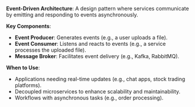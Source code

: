 **Event-Driven Architecture**: A design pattern where services communicate by emitting and responding to events asynchronously.

**Key Components**:
* **Event Producer**: Generates events (e.g., a user uploads a file).  
* **Event Consumer**: Listens and reacts to events (e.g., a service processes the uploaded file).  
* **Message Broker**: Facilitates event delivery (e.g., Kafka, RabbitMQ).

**When to Use**:
* Applications needing real-time updates (e.g., chat apps, stock trading platforms).  
* Decoupled microservices to enhance scalability and maintainability.  
* Workflows with asynchronous tasks (e.g., order processing). 